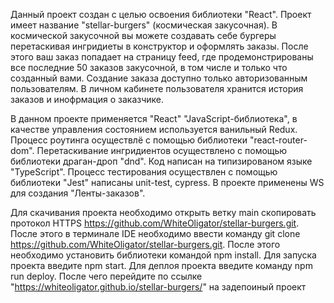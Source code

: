 Данный проект создан с целью освоения библиотеки "React". 
Проект имеет название "stellar-burgers" (космическая закусочная).
В космической закусочной вы можете создавать себе бургеры перетаскивая ингридиеты в конструктор и оформлять заказы.
После этого ваш заказ попадает на страницу feed, где продемонстрированы все последние 50 заказов закусочной, в том числе и только что созданный вами.
Создание заказа доступно только авторизованным пользователям.
В личном кабинете пользователя хранится история заказов и инофрмация о заказчике.

В данном проекте применяется "React" "JavaScript-библиотека", в качестве управления состоянием используется ванильный Redux.
Процесс роутинга осуществлё с помощью библиотеки "react-router-dom". 
Перетаскивание ингридиентов осуществлено с помощью библиотеки драган-дроп "dnd".
Код написан на типизированом языке "TypeScript".
Процесс тестирования осуществлен с помощью библиотеки "Jest" написаны  unit-test, cypress.
В проекте применены WS для создания "Ленты-заказов".

Для скачивания проекта необходимо открыть ветку main скопировать протокол HTTPS https://github.com/WhiteOligator/stellar-burgers.git.
После этого в терминале IDE необходимо ввести команду git clone https://github.com/WhiteOligator/stellar-burgers.git.
После этого необходимо установить библиотеки командой npm install.
Для запуска проекта введите npm start.
Для деплоя проекта введите команду npm run deploy.
После чего перейдите по ссылке "https://whiteoligator.github.io/stellar-burgers/" на задепоиный проект